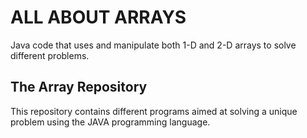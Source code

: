 # ALL ABOUT ARRAYS

Java code that uses and manipulate both 1-D and 2-D arrays to solve different problems. 

## The Array Repository

This repository contains different programs aimed at solving a unique problem using the JAVA programming language.


